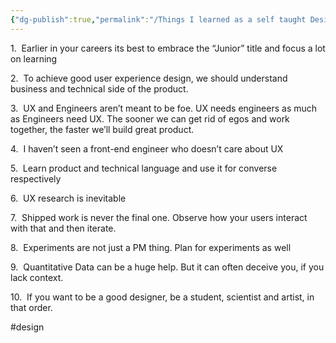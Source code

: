 ```yaml
---
{"dg-publish":true,"permalink":"/Things I learned as a self taught Designer/"}
---
```


1.  Earlier in your careers its best to embrace the “Junior” title and focus a lot on learning

2.  To achieve good user experience design, we should understand business and technical side of the product.

3.  UX and Engineers aren’t meant to be foe. UX needs engineers as much as Engineers need UX. The sooner we can get rid of egos and work together, the faster we’ll build great product.

4.  I haven’t seen a front-end engineer who doesn’t care about UX

5.  Learn product and technical language and use it for converse respectively

6.  UX research is inevitable

7.  Shipped work is never the final one. Observe how your users interact with that and then iterate.

8.  Experiments are not just a PM thing. Plan for experiments as well

9.  Quantitative Data can be a huge help. But it can often deceive you, if you lack context.

10.  If you want to be a good designer, be a student, scientist and artist, in that order.

#design  